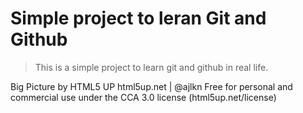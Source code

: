 # Simple project to leran Git and Github

> This is a simple project to learn git and github in real life.


Big Picture by HTML5 UP
html5up.net | @ajlkn
Free for personal and commercial use under the CCA 3.0 license (html5up.net/license)

